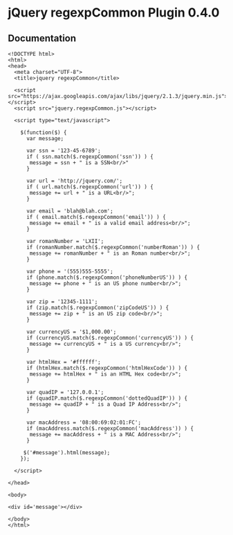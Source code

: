 jQuery regexpCommon Plugin 0.4.0
=================================

## Documentation

    <!DOCTYPE html>
    <html>
    <head>
      <meta charset="UTF-8">
      <title>jquery regexpCommon</title>
    
      <script src="https://ajax.googleapis.com/ajax/libs/jquery/2.1.3/jquery.min.js"></script>
      <script src="jquery.regexpCommon.js"></script>
    
      <script type="text/javascript">
    
        $(function($) {
          var message;
    
          var ssn = '123-45-6789';
          if ( ssn.match($.regexpCommon('ssn')) ) {
           message = ssn + " is a SSN<br/>"
          }
    
          var url = 'http://jquery.com/';
          if ( url.match($.regexpCommon('url')) ) {
           message += url + " is a URL<br/>";
          }
    
          var email = 'blah@blah.com';
          if ( email.match($.regexpCommon('email')) ) {
           message += email + " is a valid email address<br/>";
          }
    
          var romanNumber = 'LXII';
          if (romanNumber.match($.regexpCommon('numberRoman')) ) {
           message += romanNumber + " is an Roman number<br/>";
          }
    
          var phone = '(555)555-5555';
          if (phone.match($.regexpCommon('phoneNumberUS')) ) {
           message += phone + " is an US phone number<br/>";
          }
    
          var zip = '12345-1111';
          if (zip.match($.regexpCommon('zipCodeUS')) ) {
           message += zip + " is an US zip code<br/>";
          }
    
          var currencyUS = '$1,000.00';
          if (currencyUS.match($.regexpCommon('currencyUS')) ) {
           message += currencyUS + " is a US currency<br/>";
          }
    
          var htmlHex = '#ffffff';
          if (htmlHex.match($.regexpCommon('htmlHexCode')) ) {
           message += htmlHex + " is an HTML Hex code<br/>";
          }
    
          var quadIP = '127.0.0.1';
          if (quadIP.match($.regexpCommon('dottedQuadIP')) ) {
           message += quadIP + " is a Quad IP Address<br/>";
          }
    
          var macAddress = '08:00:69:02:01:FC';
          if (macAddress.match($.regexpCommon('macAddress')) ) {
           message += macAddress + " is a MAC Address<br/>";
          }
    
         $('#message').html(message);
        });
    
      </script>
    
    </head>
    
    <body>
    
    <div id='message'></div>
    
    </body>
    </html>
